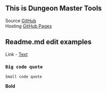 ## This is Dungeon Master Tools
Source [GitHub](https://github.com/dmitrolov/dmt2) \
Hosting [GitHub Pages](https://dmitrolov.github.io/dmt2/)


## Readme.md edit examples
Link - [Text](https://sample)

### `Big code quote`
`Small code quote`

**Bold**
